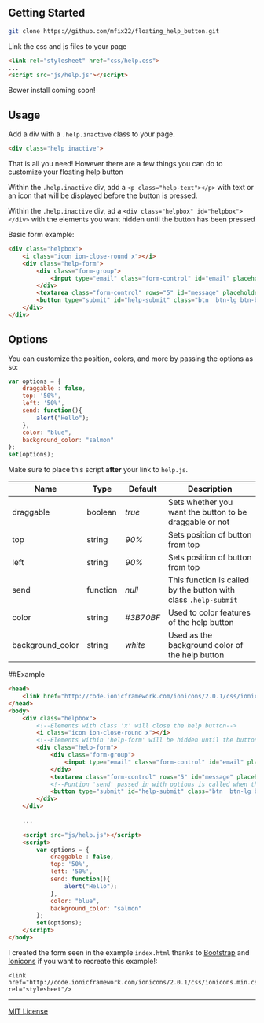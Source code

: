 ## Getting Started

```bash
git clone https://github.com/mfix22/floating_help_button.git
```

Link the css and js files to your page
```html
<link rel="stylesheet" href="css/help.css">
...
<script src="js/help.js"></script>
```
Bower install coming soon!

## Usage
Add a div with a `.help.inactive` class to your page.
```html
<div class="help inactive">
```

That is all you need! However there are a few things you can do to customize your floating help button

Within the `.help.inactive` div, add a `<p class="help-text"></p>` with text or an icon that will be displayed before the button is pressed. 

Within the `.help.inactive` div, ad a `<div class="helpbox" id="helpbox"></div>` with the elements you want hidden until the button has been pressed

Basic form example:
```html
<div class="helpbox">
    <i class="icon ion-close-round x"></i>
    <div class="help-form">
        <div class="form-group">
            <input type="email" class="form-control" id="email" placeholder="Email" required>
        </div>
        <textarea class="form-control" rows="5" id="message" placeholder="Message" required></textarea>
        <button type="submit" id="help-submit" class="btn  btn-lg btn-block">SEND</button>
    </div>
</div>
```

## Options
You can customize the position, colors, and more by passing the options as so: 
```js
var options = {
    draggable : false,
    top: '50%',
    left: '50%',
    send: function(){
        alert("Hello");
    },
    color: "blue",
    background_color: "salmon"
};
set(options);
```

Make sure to place this script **after** your link to `help.js`.

 Name          | Type        | Default     | Description 
 ------------- | ----------- | ----------- | ----------- 
 draggable     | boolean     | _true_      | Sets whether you want the button to be draggable or not
 top           | string      | _90%_       | Sets position of button from top
 left          | string      | _90%_       | Sets position of button from top
 send          | function    | _null_      | This function is called by the button with class `.help-submit`
 color         | string      | _#3B70BF_   | Used to color features of the help button
 background_color| string    | _white_   | Used as the background color of the help button

##Example
```html
<head>
	<link href="http://code.ionicframework.com/ionicons/2.0.1/css/ionicons.min.css" rel="stylesheet"/>
</head>
<body>
	<div class="helpbox">
		<!--Elements with class 'x' will close the help button-->
	    <i class="icon ion-close-round x"></i> 
	    <!--Elements within 'help-form' will be hidden until the button is clicked-->
	    <div class="help-form">
	        <div class="form-group">
	            <input type="email" class="form-control" id="email" placeholder="Email" required>
	        </div>
	        <textarea class="form-control" rows="5" id="message" placeholder="Message" required></textarea>
	        <!--Funtion 'send' passed in with options is called when this button is clicked-->
	        <button type="submit" id="help-submit" class="btn  btn-lg btn-block">SEND</button>
	    </div>
	</div>
	
	...

	<script src="js/help.js"></script>
	<script>
		var options = {
	        draggable : false,
	        top: '50%',
	        left: '50%',
	        send: function(){
	            alert("Hello");
	        },
	        color: "blue",
	        background_color: "salmon"
	    };
	    set(options);
	</script>
</body>
```


I created the form seen in the example `index.html` thanks to [Bootstrap](http://getbootstrap.com/) and [Ionicons](http://ionicons.com/) if you want to recreate this example!:
```html<link rel="stylesheet" href="https://maxcdn.bootstrapcdn.com/bootstrap/3.3.5/css/bootstrap.min.css">
<link href="http://code.ionicframework.com/ionicons/2.0.1/css/ionicons.min.css" rel="stylesheet"/>
```
---

[MIT License](https://github.com/mfix22/floating_help_button/blob/master/LICENSE)

